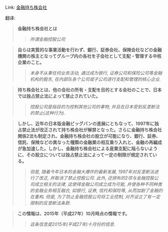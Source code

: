 Link: [金融持ち株会社](https://www.shiruporuto.jp/public/data/vocabulary/yogo/k/kinyu_mochikabu_gaisha.html)

翻译:
> **金融持ち株会社とは**
>> *所谓金融控股公司*

> **自らは実質的な事業活動を行わず、銀行、証券会社、保険会社などの金融機関の株主となってグループ内の各社を子会社として支配・管理する中核企業のこと。**
>> *本身不从事任何业务活动, 通过成为银行, 证券公司和保险公司等金融机构的股东, 在内部队各个公司或子公司进行支配和管理的核心企业.*

> **持ち株会社とは、他の会社の所有・支配を目的とする会社のことで、日本では独占禁止法によって禁止されていた。**
>> *控股公司是指目的为控制其他公司的事物, 并且在日本受到反垄断法的禁止(这种行为).*

> **しかし、近年の日本版金融ビッグバンの進展にともなって、1997年に独占禁止法が改正されて持ち株会社が解禁となった。さらに金融持ち株会社関係2法も制定され、金融持ち株会社の設立が可能になり、銀行、証券、信託、保険などの異なった種類の金融業の相互乗り入れと、金融の再編成が急加速した。しかし、金融持ち株会社による産業支配に陥らないように、その設立については独占禁止法によって一定の制限が規定されている。**
>> *但是, 随着今年日本的金融大爆炸的最新发展, 1997年对反垄断法进行了改正, 并取消了禁止控股公司. 此外, 还颁布的2项与金融控股公司成立相关的法律, 这使得金融公司成立成为可能, 并使各种不同种类的金融业务相互融合, 如银行, 证券, 信托和保险等, 从而加剧了金融的在重构. 但是, 为了防止金融控股公司将工业控制, 对齐设立了有一定限制的反垄断法条款.*

> **この情報は、2015年（平成27年）10月時点の情報です。**
>> *这条信息是2015年(平成27年)十月份的信息.*